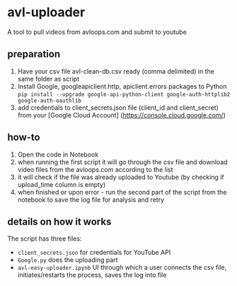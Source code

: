 # avl-uploader
A tool to pull videos from avloops.com and submit to youtube

## preparation
1. Have your csv file avl-clean-db.csv ready (comma delimited) in the same folder as script
2. Install Google, googleapiclient.http, apiclient.errors packages to Python
`pip install --upgrade google-api-python-client google-auth-httplib2 google-auth-oauthlib`
3. add credentials to client_secrets.json file (client_id and client_secret) from your [Google Cloud Account] (https://console.cloud.google.com/)

## how-to
1. Open the code in Notebook
2. when running the first script it will go through the csv file and download video files from the avloops.com according to the list
3. it will check if the file was already uploaded to Youtube (by checking if upload_time column is empty)
4. when finished or upon error - run the second part of the script from the notebook to save the log file for analysis and retry

## details on how it works

The script has three files:
- `client_secrets.json` for credentials for YouTube API
- `Google.py` does the uploading part
- `avl-easy-uploader.ipynb` UI through which a user connects the csv file, initiates/restarts the process, saves the log into file
